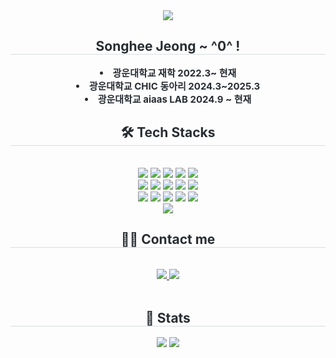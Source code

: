 <div align= "center">
    <img src="https://capsule-render.vercel.app/api?type=waving&color=7e7c7c&height=180&text=Hello%20World!&animation=&fontColor=ffffff&fontSize=50" />
    </div>
    <div align= "center"> 
    <h2 style="border-bottom: 1px solid #d8dee4; color: #282d33;"> Songhee Jeong ~ ^0^ ! </h2>  
    <div style="font-weight: 700; font-size: 15px; text-align: center; color: #282d33;"> <li> 광운대학교 재학 2022.3~ 현재</li><li> 광운대학교 CHIC 동아리 2024.3~2025.3</li><li> 광운대학교 aiaas LAB 2024.9 ~ 현재 </div> 
    </div>
    <div align= "center">
    <h2 style="border-bottom: 1px solid #d8dee4; color: #282d33;"> 🛠️ Tech Stacks </h2> <br> 
    <div style="margin: 0 auto; text-align: center;" align= "center"> <img src="https://img.shields.io/badge/C-A8B9CC?style=social&logo=C&logoColor=white">
          <img src="https://img.shields.io/badge/C++-00599C?style=social&logo=C%2B%2B&logoColor=white">
          <img src="https://img.shields.io/badge/Bootstrap-7952B3?style=social&logo=Bootstrap&logoColor=white">
          <img src="https://img.shields.io/badge/Discord-5865F2?style=social&logo=Discord&logoColor=white">
          <img src="https://img.shields.io/badge/Figma-F24E1E?style=social&logo=Figma&logoColor=white">
          <br/><img src="https://img.shields.io/badge/Github-181717?style=social&logo=Github&logoColor=white">
          <img src="https://img.shields.io/badge/Java-007396?style=social&logo=Java&logoColor=white">
          <img src="https://img.shields.io/badge/Javascript-F7DF1E?style=social&logo=Javascript&logoColor=white">
          <img src="https://img.shields.io/badge/MongoDB-47A248?style=social&logo=MongoDB&logoColor=white">
          <img src="https://img.shields.io/badge/MySQL-4479A1?style=social&logo=MySQL&logoColor=white">
          <br/><img src="https://img.shields.io/badge/Node.js-339933?style=social&logo=Node.js&logoColor=white">
          <img src="https://img.shields.io/badge/Notion-000000?style=social&logo=Notion&logoColor=white">
          <img src="https://img.shields.io/badge/Python-3776AB?style=social&logo=Python&logoColor=white">
          <img src="https://img.shields.io/badge/PyTorch-EE4C2C?style=social&logo=PyTorch&logoColor=white">
          <img src="https://img.shields.io/badge/React-61DAFB?style=social&logo=React&logoColor=white">
          <br/><img src="https://img.shields.io/badge/Slack-4A154B?style=social&logo=Slack&logoColor=white">
          </div>
    </div>
    <div align= "center">
    <h2 style="border-bottom: 1px solid #d8dee4; color: #282d33;"> 🧑‍💻 Contact me </h2> <br> 
    <div align= "center"> <a href=mailto:jungsonghui@gmail.com> <img src="https://img.shields.io/badge/Gmail-EA4335?style=social&logo=Gmail&logoColor=white&link=mailto:jungsonghui@gmail.com"> </a>
         <a href=> <img src="https://img.shields.io/badge/Notion-000000?style=social&logo=Notion&logoColor=white&link="> </a>
          </div>  <br> 
    <div align= "center">  </div> 
    </div>
    <div align= "center"> 
    <h2 style="border-bottom: 1px solid #d8dee4; color: #282d33;"> 🏅 Stats </h2> <div align= "center"> <img src="https://github-readme-stats.vercel.app/api?username=jeongsonghui&bg_color=180,000000,&title_color=000000&text_color=000000"
         /> <img src="https://github-readme-stats.vercel.app/api/top-langs/?username=jeongsonghui&layout=compact&bg_color=180,000000,&title_color=000000&text_color=000000"
           /> </div> 
    </div>
    
